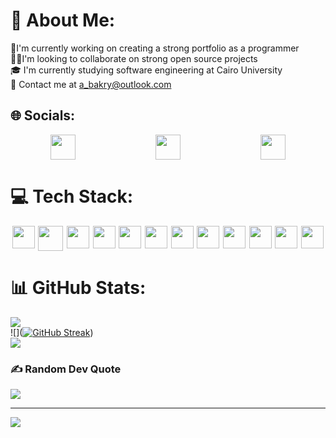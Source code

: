 
<!--
**AhmedBakry024/AhmedBakry024** is a ✨ _special_ ✨ repository because its `README.md` (this file) appears on your GitHub profile.

Here are some ideas to get you started:

- 🔭 I’m currently working on ...
- 🌱 I’m currently learning ...
- 👯 I’m looking to collaborate on ...
- 🤔 I’m looking for help with ...
- 💬 Ask me about ...
- 📫 How to reach me: ...
- ⚡ Fun fact: ...
-->
# 💫 About Me:
🔭I'm currently working on creating a strong portfolio as a programmer<br>🤝🏻I'm looking to collaborate on strong open source projects<br>🎓 I'm currently studying software engineering at Cairo University<br>📧 Contact me at a_bakry@outlook.com


## 🌐 Socials:
<p style="display:flex;justify-content: space-around">
<a href="https://instagram.com/_ahmedbakry"> <img src= "https://upload.wikimedia.org/wikipedia/commons/thumb/a/a5/Instagram_icon.png/1200px-Instagram_icon.png" height="40"></a>
<a href="https://linkedin.com/in/ahmedbakry024"> <img src= "https://upload.wikimedia.org/wikipedia/commons/thumb/c/ca/LinkedIn_logo_initials.png/600px-LinkedIn_logo_initials.png" height="40"></a>
<a href="https://stackoverflow.com/users/21461189"> <img src= "https://upload.wikimedia.org/wikipedia/commons/thumb/e/ef/Stack_Overflow_icon.svg/768px-Stack_Overflow_icon.svg.png" height="40"></a>
  </p>

# 💻 Tech Stack:
<p style="display:flex;justify-content: space-around">
  <img src="https://upload.wikimedia.org/wikipedia/commons/3/32/C%2B%2B_logo.png" height="36"/>
  <img src="https://brandslogos.com/wp-content/uploads/thumbs/java-logo-vector-1.svg" height="40"/>
  <img src="https://upload.wikimedia.org/wikipedia/commons/thumb/6/6a/JavaScript-logo.png/768px-JavaScript-logo.png" height="36"/>
  <img src="https://upload.wikimedia.org/wikipedia/commons/thumb/3/30/React_Logo_SVG.svg/180px-React_Logo_SVG.svg.png" height="36"/>
  <img src="https://upload.wikimedia.org/wikipedia/commons/thumb/6/61/HTML5_logo_and_wordmark.svg/180px-HTML5_logo_and_wordmark.svg.png" height="36"/>
  <img src="https://upload.wikimedia.org/wikipedia/commons/thumb/d/d5/CSS3_logo_and_wordmark.svg/180px-CSS3_logo_and_wordmark.svg.png" height="36"/>
  <img src="https://upload.wikimedia.org/wikipedia/commons/thumb/b/b2/Bootstrap_logo.svg/180px-Bootstrap_logo.svg.png" height="36"/>
  <img src="https://upload.wikimedia.org/wikipedia/commons/thumb/9/98/Solidity_logo.svg/120px-Solidity_logo.svg.png" height="36"/>
  <img src="https://upload.wikimedia.org/wikipedia/en/thumb/d/dd/MySQL_logo.svg/150px-MySQL_logo.svg.png" height="36"/>
  <img src="https://upload.wikimedia.org/wikipedia/commons/thumb/d/d9/Node.js_logo.svg/180px-Node.js_logo.svg.png" height="36"/>
  <img src="https://upload.wikimedia.org/wikipedia/commons/thumb/7/79/Spring_Boot.svg/768px-Spring_Boot.svg.png" height="36"/>
  <img src="https://upload.wikimedia.org/wikipedia/commons/thumb/7/79/Flutter_logo.svg/2048px-Flutter_logo.svg.png" height="36"/>
</p>


# 📊 GitHub Stats:
![](https://github-readme-stats.vercel.app/api?username=ahmedbakry024&theme=dark&hide_border=false&include_all_commits=true&count_private=true)<br/>
![]([![GitHub Streak](https://streak-stats.demolab.com?user=ahmedbakry024&theme=dracula&date_format=j%20M%5B%20Y%5D&fire=EB7B40&sideLabels=79B5EB&currStreakLabel=79B5EB&hide_longest_streak=true)](https://git.io/streak-stats))<br/>
![](https://github-readme-stats.vercel.app/api/top-langs/?username=ahmedbakry024&theme=dark&hide_border=false&include_all_commits=true&count_private=true&layout=compact)

### ✍️ Random Dev Quote
![](https://quotes-github-readme.vercel.app/api?type=horizontal&theme=tokyonight)

---
[![](https://visitcount.itsvg.in/api?id=ahmedbakry024&icon=2&color=0)](https://visitcount.itsvg.in)

